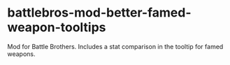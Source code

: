 # battlebros-mod-better-famed-weapon-tooltips
Mod for Battle Brothers.  Includes a stat comparison in the tooltip for famed weapons.
